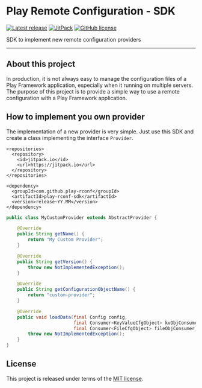 # Play Remote Configuration - SDK


[![Latest release](https://img.shields.io/badge/latest_release-18.05-orange.svg)](https://github.com/play-rconf/play-rconf-sdk/releases)
[![JitPack](https://img.shields.io/badge/JitPack-release~18.05-brightgreen.svg)](https://jitpack.io/#play-rconf/play-rconf-sdk)
[![GitHub license](https://img.shields.io/badge/license-MIT-blue.svg)](https://raw.githubusercontent.com/play-rconf/play-rconf-sdk/master/LICENSE)

SDK to implement new remote configuration providers
*****

## About this project
In production, it is not always easy to manage the configuration files of a
Play Framework application, especially when it running on multiple servers.
The purpose of this project is to provide a simple way to use a remote
configuration with a Play Framework application.



## How to implement you own provider

The implementation of a new provider is very simple. Just use this SDK and
create a class implementing the interface `Provider`.


```maven
<repositories>
  <repository>
    <id>jitpack.io</id>
    <url>https://jitpack.io</url>
  </repository>
</repositories>

<dependency>
  <groupId>com.github.play-rconf</groupId>
  <artifactId>play-rconf-sdk</artifactId>
  <version>release~YY.MM</version>
</dependency>
```

```java
public class MyCustomProvider extends AbstractProvider {

    @Override
    public String getName() {
        return "My Custom Provider";
    }

    @Override
    public String getVersion() {
        throw new NotImplementedException();
    }

    @Override
    public String getConfigurationObjectName() {
        return "custom-provider";
    }

    @Override
    public void loadData(final Config config,
                         final Consumer<KeyValueCfgObject> kvObjConsumer,
                         final Consumer<FileCfgObject> fileObjConsumer) throws ConfigException, RemoteConfException {
        throw new NotImplementedException();
    }
}
```



## License
This project is released under terms of the [MIT license](https://raw.githubusercontent.com/play-rconf/play-rconf-sdk/master/LICENSE).
